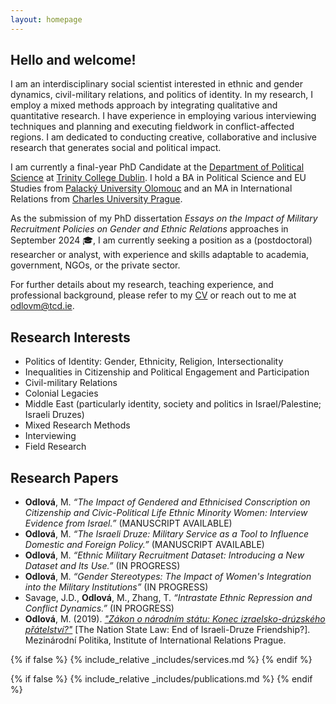 ```yaml
---
layout: homepage
---
```


## Hello and welcome!
I am an interdisciplinary social scientist interested in ethnic and gender dynamics, civil-military relations, and politics of identity. In my research, I employ a mixed methods approach by integrating qualitative and quantitative research. I have experience in employing various interviewing techniques and planning and executing fieldwork in conflict-affected regions. I am dedicated to conducting creative, collaborative and inclusive research that generates social and political impact.

I am currently a final-year PhD Candidate at the [Department of Political Science](https://www.tcd.ie/Political_Science/) at [Trinity College Dublin](http://tcd.ie). I hold a BA in Political Science and EU Studies from [Palacký University Olomouc](https://www.upol.cz/en/) and an MA in International Relations from [Charles University Prague](https://cuni.cz/UKEN-1.html).

As the submission of my PhD dissertation *Essays on the Impact of Military Recruitment Policies on Gender and Ethnic Relations* approaches in September 2024 🎓, I am currently seeking a position as a (postdoctoral) researcher or analyst, with experience and skills adaptable to academia, government, NGOs, or the private sector.

For further details about my research, teaching experience, and professional background, please refer to my <a href="assets/files/curriculum_vitae.pdf" target="_blank">CV</a> or reach out to me at <a href="mailto:odlovm@tcd.ie">odlovm@tcd.ie</a>.

## Research Interests
- Politics of Identity: Gender, Ethnicity, Religion, Intersectionality 
- Inequalities in Citizenship and Political Engagement and Participation 
- Civil-military Relations
- Colonial Legacies
- Middle East (particularly identity, society and politics in Israel/Palestine; Israeli Druzes)
- Mixed Research Methods
- Interviewing
- Field Research

## Research Papers
- **Odlová**, M. *“The Impact of Gendered and Ethnicised Conscription on Citizenship and Civic-Political Life Ethnic Minority Women: Interview Evidence from Israel.”* (MANUSCRIPT AVAILABLE)
- **Odlová**, M. *“The Israeli Druze: Military Service as a Tool to Influence Domestic and Foreign Policy.”* (MANUSCRIPT AVAILABLE)
- **Odlová**, M. *“Ethnic Military Recruitment Dataset: Introducing a New Dataset and Its Use.”*  (IN PROGRESS)
- **Odlová**, M. *“Gender Stereotypes: The Impact of Women's Integration into the Military Institutions”* (IN PROGRESS)
- Savage, J.D., **Odlová**, M., Zhang, T. *“Intrastate Ethnic Repression and Conflict Dynamics.”* (IN PROGRESS)
- **Odlová**, M. (2019). *["Zákon o národním státu: Konec izraelsko-drúzského přátelství?"](https://www.iir.cz/en/zakon-o-narodnim-statu-konec-izraelsko-druzskeho-pratelstvi)* [The Nation State Law: End of Israeli-Druze Friendship?]. Mezinárodní Politika, Institute of International Relations Prague.

{% if false %}
  {% include_relative _includes/services.md %}
{% endif %}

{% if false %}
  {% include_relative _includes/publications.md %}
{% endif %}